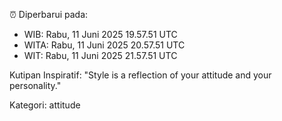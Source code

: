 ⏰ Diperbarui pada:
- WIB: Rabu, 11 Juni 2025 19.57.51 UTC
- WITA: Rabu, 11 Juni 2025 20.57.51 UTC
- WIT: Rabu, 11 Juni 2025 21.57.51 UTC

Kutipan Inspiratif:
"Style is a reflection of your attitude and your personality."


Kategori: attitude

